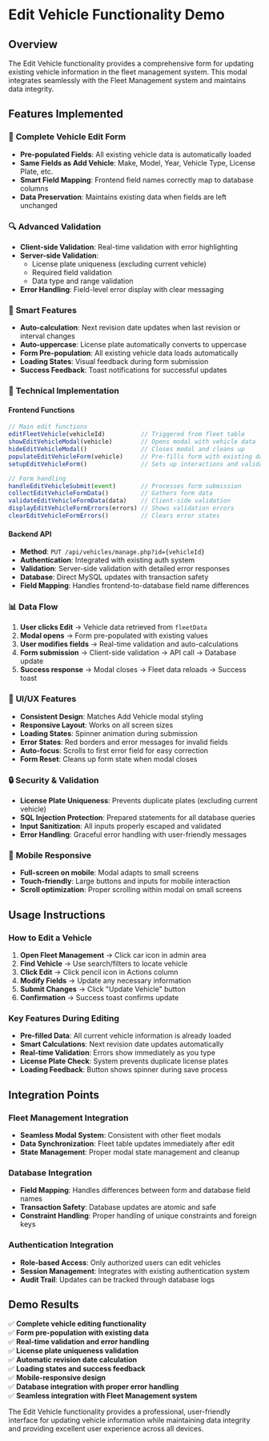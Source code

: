 # Edit Vehicle Functionality Demo

## Overview
The Edit Vehicle functionality provides a comprehensive form for updating existing vehicle information in the fleet management system. This modal integrates seamlessly with the Fleet Management system and maintains data integrity.

## Features Implemented

### 🚗 **Complete Vehicle Edit Form**
- **Pre-populated Fields**: All existing vehicle data is automatically loaded
- **Same Fields as Add Vehicle**: Make, Model, Year, Vehicle Type, License Plate, etc.
- **Smart Field Mapping**: Frontend field names correctly map to database columns
- **Data Preservation**: Maintains existing data when fields are left unchanged

### 🔍 **Advanced Validation**
- **Client-side Validation**: Real-time validation with error highlighting
- **Server-side Validation**: 
  - License plate uniqueness (excluding current vehicle)
  - Required field validation
  - Data type and range validation
- **Error Handling**: Field-level error display with clear messaging

### 🎯 **Smart Features**
- **Auto-calculation**: Next revision date updates when last revision or interval changes
- **Auto-uppercase**: License plate automatically converts to uppercase
- **Form Pre-population**: All existing vehicle data loads automatically
- **Loading States**: Visual feedback during form submission
- **Success Feedback**: Toast notifications for successful updates

### 🔧 **Technical Implementation**

#### **Frontend Functions**
```javascript
// Main edit functions
editFleetVehicle(vehicleId)          // Triggered from fleet table
showEditVehicleModal(vehicle)        // Opens modal with vehicle data
hideEditVehicleModal()               // Closes modal and cleans up
populateEditVehicleForm(vehicle)     // Pre-fills form with existing data
setupEditVehicleForm()               // Sets up interactions and validation

// Form handling
handleEditVehicleSubmit(event)       // Processes form submission
collectEditVehicleFormData()         // Gathers form data
validateEditVehicleFormData(data)    // Client-side validation
displayEditVehicleFormErrors(errors) // Shows validation errors
clearEditVehicleFormErrors()         // Clears error states
```

#### **Backend API**
- **Method**: `PUT /api/vehicles/manage.php?id={vehicleId}`
- **Authentication**: Integrated with existing auth system
- **Validation**: Server-side validation with detailed error responses
- **Database**: Direct MySQL updates with transaction safety
- **Field Mapping**: Handles frontend-to-database field name differences

### 📊 **Data Flow**
1. **User clicks Edit** → Vehicle data retrieved from `fleetData`
2. **Modal opens** → Form pre-populated with existing values
3. **User modifies fields** → Real-time validation and auto-calculations
4. **Form submission** → Client-side validation → API call → Database update
5. **Success response** → Modal closes → Fleet data reloads → Success toast

### 🎨 **UI/UX Features**
- **Consistent Design**: Matches Add Vehicle modal styling
- **Responsive Layout**: Works on all screen sizes
- **Loading States**: Spinner animation during submission
- **Error States**: Red borders and error messages for invalid fields
- **Auto-focus**: Scrolls to first error field for easy correction
- **Form Reset**: Cleans up form state when modal closes

### 🔒 **Security & Validation**
- **License Plate Uniqueness**: Prevents duplicate plates (excluding current vehicle)
- **SQL Injection Protection**: Prepared statements for all database queries
- **Input Sanitization**: All inputs properly escaped and validated
- **Error Handling**: Graceful error handling with user-friendly messages

### 📱 **Mobile Responsive**
- **Full-screen on mobile**: Modal adapts to small screens
- **Touch-friendly**: Large buttons and inputs for mobile interaction
- **Scroll optimization**: Proper scrolling within modal on small screens

## Usage Instructions

### **How to Edit a Vehicle**
1. **Open Fleet Management** → Click car icon in admin area
2. **Find Vehicle** → Use search/filters to locate vehicle
3. **Click Edit** → Click pencil icon in Actions column
4. **Modify Fields** → Update any necessary information
5. **Submit Changes** → Click "Update Vehicle" button
6. **Confirmation** → Success toast confirms update

### **Key Features During Editing**
- **Pre-filled Data**: All current vehicle information is already loaded
- **Smart Calculations**: Next revision date updates automatically
- **Real-time Validation**: Errors show immediately as you type
- **License Plate Check**: System prevents duplicate license plates
- **Loading Feedback**: Button shows spinner during save process

## Integration Points

### **Fleet Management Integration**
- **Seamless Modal System**: Consistent with other fleet modals
- **Data Synchronization**: Fleet table updates immediately after edit
- **State Management**: Proper modal state management and cleanup

### **Database Integration**
- **Field Mapping**: Handles differences between form and database field names
- **Transaction Safety**: Database updates are atomic and safe
- **Constraint Handling**: Proper handling of unique constraints and foreign keys

### **Authentication Integration**
- **Role-based Access**: Only authorized users can edit vehicles
- **Session Management**: Integrates with existing authentication system
- **Audit Trail**: Updates can be tracked through database logs

## Demo Results

✅ **Complete vehicle editing functionality**  
✅ **Form pre-population with existing data**  
✅ **Real-time validation and error handling**  
✅ **License plate uniqueness validation**  
✅ **Automatic revision date calculation**  
✅ **Loading states and success feedback**  
✅ **Mobile-responsive design**  
✅ **Database integration with proper error handling**  
✅ **Seamless integration with Fleet Management system**

The Edit Vehicle functionality provides a professional, user-friendly interface for updating vehicle information while maintaining data integrity and providing excellent user experience across all devices. 